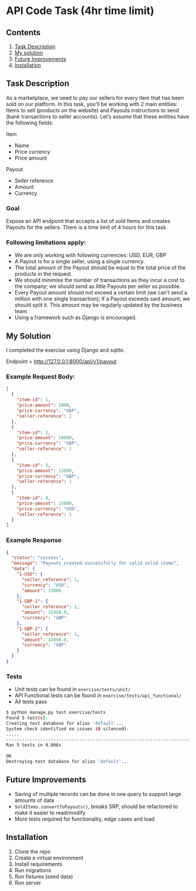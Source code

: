 # API Code Task (4hr time limit)

## Contents

1. [Task Description](#task-description)
2. [My solution](#my-solution)
3. [Future Improvements](#future-improvements)
4. [Installation](#installation)

## Task Description

As a marketplace, we need to pay our sellers for every item that has been sold on our platform. In this task, you’ll be
working with 2 main entities: Items to sell (products on the website) and Payouts instructions to send (bank
transactions to seller accounts). Let’s assume that these entities have the following fields:

Item

- Name
- Price currency
- Price amount

Payout

- Seller reference
- Amount
- Currency

### Goal

Expose an API endpoint that accepts a list of sold Items and creates Payouts for the sellers. There is a time limit of 4
hours for this task.

### Following limitations apply:

- We are only working with following currencies: USD, EUR, GBP
- A Payout is for a single seller, using a single currency.
- The total amount of the Payout should be equal to the total price of the products in the request.
- We should minimise the number of transactions as they incur a cost to the company; we should send as little Payouts
  per seller as possible.
- Every Payout amount should not exceed a certain limit (we can’t send a million with one single transaction); if a
  Payout exceeds said amount, we should split it. This amount may be regularly updated by the business team.
- Using a framework such as Django is encouraged.

## My Solution

I completed the exercise using Django and sqlite.

Endpoint = http://127.0.0.1:8000/api/v1/payout

### Example Request Body:

```json
[
  {
    "item-id": 1,
    "price-amount": 2900,
    "price-currency": "GBP",
    "seller-reference": 1
  },
  {
    "item-id": 2,
    "price-amount": 50000,
    "price-currency": "GBP",
    "seller-reference": 1
  },
  {
    "item-id": 3,
    "price-amount": 12000,
    "price-currency": "GBP",
    "seller-reference": 1
  },
  {
    "item-id": 4,
    "price-amount": 15000,
    "price-currency": "USD",
    "seller-reference": 1
  }
]
```

### Example Response

```json
{
  "status": "success",
  "message": "Payouts created successfully for valid solid items",
  "data": {
    "1-USD": {
      "seller_reference": 1,
      "currency": "USD",
      "amount": 15000
    },
    "1-GBP-1": {
      "seller_reference": 1,
      "amount": 32450.0,
      "currency": "GBP"
    },
    "1-GBP-2": {
      "seller_reference": 1,
      "amount": 32450.0,
      "currency": "GBP"
    }
  }
}
```

### Tests

- Unit tests can be found in `exercise/tests/unit/`
- API Functional tests can be found in `exercise/tests/api_functional/`
- All tests pass

```bash
$ python manage.py test exercise/tests                              
Found 5 test(s).
Creating test database for alias 'default'...
System check identified no issues (0 silenced).
.....                                                                 
----------------------------------------------------------------------
Ran 5 tests in 0.006s                                                 
                                                                      
OK                                                                    
Destroying test database for alias 'default'...    
```

## Future Improvements

- Saving of multiple records can be done in one query to support large amounts of data
- `SoldItems.convertToPayouts()`, breaks SRP, should be refactored to make it easier to read/modify
- More tests required for functionality, edge cases and load

## Installation

1. Clone the repo
2. Create a virtual environment
3. Install requirements
4. Run migrations
5. Run fixtures (seed data)
6. Run server